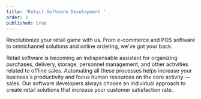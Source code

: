 ```yaml
---
title: 'Retail Software Development '
order: 3
published: true
---
```


Revolutionize your retail game with us. From e-commerce and POS software to omnichannel solutions and online ordering, we've got your back.

Retail software is becoming an indispensable assistant for organizing purchases, delivery, storage, personnel management, and other activities related to offline sales. Automating all these processes helps increase your business's productivity and focus human resources on the core activity — sales. Our software developers always choose an individual approach to create retail solutions that increase your customer satisfaction rate.

